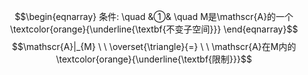$$\begin{eqnarray}
条件: \quad
&①& \quad M是\mathscr{A}的一个\textcolor{orange}{\underline{\textbf{不变子空间}}} 
\end{eqnarray}$$
$$\mathscr{A}|_{M}  \ \  \overset{\triangle}{=} \ \ \mathscr{A}在M内的\textcolor{orange}{\underline{\textbf{限制}}}$$